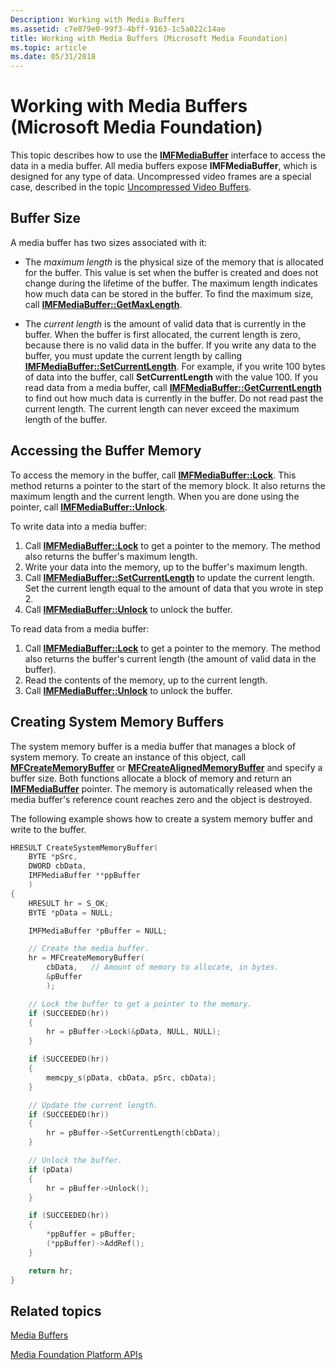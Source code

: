 ```yaml
---
Description: Working with Media Buffers
ms.assetid: c7e079e0-99f3-4bff-9163-1c5a022c14ae
title: Working with Media Buffers (Microsoft Media Foundation)
ms.topic: article
ms.date: 05/31/2018
---
```


# Working with Media Buffers (Microsoft Media Foundation)

This topic describes how to use the [**IMFMediaBuffer**](/windows/desktop/api/mfobjects/nn-mfobjects-imfmediabuffer) interface to access the data in a media buffer. All media buffers expose **IMFMediaBuffer**, which is designed for any type of data. Uncompressed video frames are a special case, described in the topic [Uncompressed Video Buffers](uncompressed-video-buffers.md).

## Buffer Size

A media buffer has two sizes associated with it:

-   The *maximum length* is the physical size of the memory that is allocated for the buffer. This value is set when the buffer is created and does not change during the lifetime of the buffer. The maximum length indicates how much data can be stored in the buffer. To find the maximum size, call [**IMFMediaBuffer::GetMaxLength**](/windows/desktop/api/mfobjects/nf-mfobjects-imfmediabuffer-getmaxlength).

-   The *current length* is the amount of valid data that is currently in the buffer. When the buffer is first allocated, the current length is zero, because there is no valid data in the buffer. If you write any data to the buffer, you must update the current length by calling [**IMFMediaBuffer::SetCurrentLength**](/windows/desktop/api/mfobjects/nf-mfobjects-imfmediabuffer-setcurrentlength). For example, if you write 100 bytes of data into the buffer, call **SetCurrentLength** with the value 100. If you read data from a media buffer, call [**IMFMediaBuffer::GetCurrentLength**](/windows/desktop/api/mfobjects/nf-mfobjects-imfmediabuffer-getcurrentlength) to find out how much data is currently in the buffer. Do not read past the current length. The current length can never exceed the maximum length of the buffer.

## Accessing the Buffer Memory

To access the memory in the buffer, call [**IMFMediaBuffer::Lock**](/windows/desktop/api/mfobjects/nf-mfobjects-imfmediabuffer-lock). This method returns a pointer to the start of the memory block. It also returns the maximum length and the current length. When you are done using the pointer, call [**IMFMediaBuffer::Unlock**](/windows/desktop/api/mfobjects/nf-mfobjects-imfmediabuffer-unlock).

To write data into a media buffer:

1.  Call [**IMFMediaBuffer::Lock**](/windows/desktop/api/mfobjects/nf-mfobjects-imfmediabuffer-lock) to get a pointer to the memory. The method also returns the buffer's maximum length.
2.  Write your data into the memory, up to the buffer's maximum length.
3.  Call [**IMFMediaBuffer::SetCurrentLength**](/windows/desktop/api/mfobjects/nf-mfobjects-imfmediabuffer-setcurrentlength) to update the current length. Set the current length equal to the amount of data that you wrote in step 2.
4.  Call [**IMFMediaBuffer::Unlock**](/windows/desktop/api/mfobjects/nf-mfobjects-imfmediabuffer-unlock) to unlock the buffer.

To read data from a media buffer:

1.  Call [**IMFMediaBuffer::Lock**](/windows/desktop/api/mfobjects/nf-mfobjects-imfmediabuffer-lock) to get a pointer to the memory. The method also returns the buffer's current length (the amount of valid data in the buffer).
2.  Read the contents of the memory, up to the current length.
3.  Call [**IMFMediaBuffer::Unlock**](/windows/desktop/api/mfobjects/nf-mfobjects-imfmediabuffer-unlock) to unlock the buffer.

## Creating System Memory Buffers

The system memory buffer is a media buffer that manages a block of system memory. To create an instance of this object, call [**MFCreateMemoryBuffer**](/windows/desktop/api/mfapi/nf-mfapi-mfcreatememorybuffer) or [**MFCreateAlignedMemoryBuffer**](/windows/desktop/api/mfapi/nf-mfapi-mfcreatealignedmemorybuffer) and specify a buffer size. Both functions allocate a block of memory and return an [**IMFMediaBuffer**](/windows/desktop/api/mfobjects/nn-mfobjects-imfmediabuffer) pointer. The memory is automatically released when the media buffer's reference count reaches zero and the object is destroyed.

The following example shows how to create a system memory buffer and write to the buffer.


```C++
HRESULT CreateSystemMemoryBuffer(
    BYTE *pSrc, 
    DWORD cbData, 
    IMFMediaBuffer **ppBuffer
    )
{
    HRESULT hr = S_OK;
    BYTE *pData = NULL;

    IMFMediaBuffer *pBuffer = NULL;

    // Create the media buffer.
    hr = MFCreateMemoryBuffer(
        cbData,   // Amount of memory to allocate, in bytes.
        &pBuffer        
        );

    // Lock the buffer to get a pointer to the memory.
    if (SUCCEEDED(hr))
    {
        hr = pBuffer->Lock(&pData, NULL, NULL);
    }

    if (SUCCEEDED(hr))
    {
        memcpy_s(pData, cbData, pSrc, cbData);
    }

    // Update the current length.
    if (SUCCEEDED(hr))
    {
        hr = pBuffer->SetCurrentLength(cbData);
    }

    // Unlock the buffer.
    if (pData)
    {
        hr = pBuffer->Unlock();
    }

    if (SUCCEEDED(hr))
    {
        *ppBuffer = pBuffer;
        (*ppBuffer)->AddRef();
    }

    return hr;
}
```



## Related topics

<dl> <dt>

[Media Buffers](media-buffers.md)
</dt> <dt>

[Media Foundation Platform APIs](media-foundation-platform-apis.md)
</dt> </dl>

 

 



